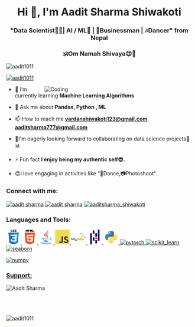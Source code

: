 <h1 align="center">Hi 👋, I'm Aadit Sharma Shiwakoti</h1>
 <h3 align="center">"Data Scientist👨‍💻| AI / ML🧠 | 💼Businessman | 🎶Dancer" from Nepal</h3> 
<h3 align='center'>🕉Om Namah Shivaya😍🙏</h3>
<p align="left"> <img  src="https://komarev.com/ghpvc/?username=aadit1011&label=Profile%20views&color=0e75b6&style=flat" alt="aadit1011" /> </p>

<p align="left"> <a href="https://github.com/ryo-ma/github-profile-trophy"><img src="https://github-profile-trophy.vercel.app/?username=aadit1011" alt="aadit1011" /></a> </p>

<img align="right" alt="Coding" width="400" src="https://media2.giphy.com/media/v1.Y2lkPTc5MGI3NjExM2ZjNTNvNnB5dndoeWR4cDhpeWd1YWg3cWt3b3A2bjR2aTc3NGxiayZlcD12MV9pbnRlcm5hbF9naWZfYnlfaWQmY3Q9Zw/dtB7kgF86VwZWY5Iee/giphy.gif">

- 🌱 I’m currently learning **Machine Learning Algorithms**

- 💬 Ask me about **Pandas, Python , ML** 

- 📫 How to reach me **vardanshiwakoti123@gmail.com**    **aaditsharma777@gmail.com**
  
- 🤝I'm eagerly looking forward to collaborating on data science projects🤖📊

- ⚡ Fun fact **I enjoy being my authentic self😎.**
  
- 😍I love engaging in activities like "🎵Dance,📷Photoshoot".

<h3 align="left">Connect with me:</h3>
<p align="left">
<a href="https://www.linkedin.com/in/aadit-sharma-a74463279" target="blank"><img align="center" src="https://raw.githubusercontent.com/rahuldkjain/github-profile-readme-generator/master/src/images/icons/Social/linked-in-alt.svg" alt="aadit sharma" height="30" width="40" /></a>
<a href="https://www.facebook.com/profile.php?id=100075244972722" target="blank"><img align="center" src="https://raw.githubusercontent.com/rahuldkjain/github-profile-readme-generator/master/src/images/icons/Social/facebook.svg" alt="aadit sharma" height="30" width="40" /></a>
<a href="https://instagram.com/aaditsharma_shiwakoti" target="blank"><img align="center" src="https://raw.githubusercontent.com/rahuldkjain/github-profile-readme-generator/master/src/images/icons/Social/instagram.svg" alt="aaditsharma_shiwakoti" height="30" width="40" /></a>
<!-- <a href="https://discord.com/aadit_7" target="blank"><img align="center" src="https://raw.githubusercontent.com/rahuldkjain/github-profile-readme-generator/master/src/images/icons/Social/discord.svg" alt="aadit_7" height="30" width="40" /></a> -->
</p>

<h3 align="left">Languages and Tools:</h3>
<p align="left"> <a href="https://www.w3schools.com/css/" target="_blank" rel="noreferrer"> <img src="https://raw.githubusercontent.com/devicons/devicon/master/icons/css3/css3-original-wordmark.svg" alt="css3" width="40" height="40"/> </a> 
 <a href="https://www.w3.org/html/" target="_blank" rel="noreferrer"> <img src="https://raw.githubusercontent.com/devicons/devicon/master/icons/html5/html5-original-wordmark.svg" alt="html5" width="40" height="40"/> </a> 
 <a href="https://www.java.com" target="_blank" rel="noreferrer"> <img src="https://raw.githubusercontent.com/devicons/devicon/master/icons/java/java-original.svg" alt="java" width="40" height="40"/> </a> 
 <a href="https://developer.mozilla.org/en-US/docs/Web/JavaScript" target="_blank" rel="noreferrer"> <img src="https://raw.githubusercontent.com/devicons/devicon/master/icons/javascript/javascript-original.svg" alt="javascript" width="40" height="40"/> </a> 
<!--  <a href="https://www.mongodb.com/" target="_blank" rel="noreferrer"> <img src="https://raw.githubusercontent.com/devicons/devicon/master/icons/mongodb/mongodb-original-wordmark.svg" alt="mongodb" width="40" height="40"/> </a>  -->
 <a href="https://www.mysql.com/" target="_blank" rel="noreferrer"> <img src="https://raw.githubusercontent.com/devicons/devicon/master/icons/mysql/mysql-original-wordmark.svg" alt="mysql" width="40" height="40"/> </a> 
<!--  <a href="https://opencv.org/" target="_blank" rel="noreferrer"> <img src="https://www.vectorlogo.zone/logos/opencv/opencv-icon.svg" alt="opencv" width="40" height="40"/> </a>  -->
 <a href="https://pandas.pydata.org/" target="_blank" rel="noreferrer"> <img src="https://raw.githubusercontent.com/devicons/devicon/2ae2a900d2f041da66e950e4d48052658d850630/icons/pandas/pandas-original.svg" alt="pandas" width="40" height="40"/> </a>
 <a href="https://www.python.org" target="_blank" rel="noreferrer"> <img src="https://raw.githubusercontent.com/devicons/devicon/master/icons/python/python-original.svg" alt="python" width="40" height="40"/> </a> 
 <a href="https://pytorch.org/" target="_blank" rel="noreferrer"> <img src="https://www.vectorlogo.zone/logos/pytorch/pytorch-icon.svg" alt="pytorch" width="40" height="40"/> </a> 
 <a href="https://scikit-learn.org/" target="_blank" rel="noreferrer"> <img src="https://upload.wikimedia.org/wikipedia/commons/0/05/Scikit_learn_logo_small.svg" alt="scikit_learn" width="40" height="40"/> </a> 
 <a href="https://seaborn.pydata.org/" target="_blank" rel="noreferrer"> <img src="https://seaborn.pydata.org/_images/logo-mark-lightbg.svg" alt="seaborn" width="40" height="40"/> </a> 
 <!-- <a href="https://www.tensorflow.org" target="_blank" rel="noreferrer"> <img src="https://www.vectorlogo.zone/logos/tensorflow/tensorflow-icon.svg" alt="tensorflow" width="40" height="40"/> </a> -->

 <a href="https://numpy.org/" target="_blank" rel="noreferrer"> <img src="https://www.vectorlogo.zone/logos/numpy/numpy-icon.svg" alt="numpy" width="40" height="40"/>
</p>

<h3 align="left">Support:</h3>
<p><a href="https://www.buymeacoffee.com/aaditsharma"> <img align="left" src="https://cdn.buymeacoffee.com/buttons/v2/default-yellow.png" height="50" width="210" alt="Aadit Sharma" /></a></p><br><br>
<br><br>
<p><img align="left" src="https://github-readme-stats.vercel.app/api/top-langs?username=aadit1011&show_icons=true&locale=en&layout=compact" alt="aadit1011" /></p>

<!-- <p><img align="center" src="https://github-readme-streak-stats.herokuapp.com/?user=aadit1011" alt="aadit1011" />

</p><p>&nbsp;<img align="center" src="https://github-readme-stats.vercel.app/api?username=aadit1011&show_icons=true&locale=en" alt="aadit1011" /></p>


